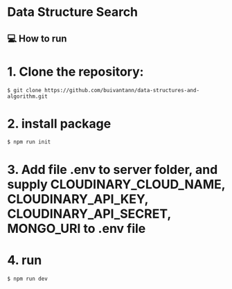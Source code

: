 # Data Structure Search

## :computer: How to run

# 1. Clone the repository:

```
$ git clone https://github.com/buivantann/data-structures-and-algorithm.git
```

# 2. install package

```
$ npm run init
```

# 3. Add file .env to server folder, and supply CLOUDINARY_CLOUD_NAME, CLOUDINARY_API_KEY, CLOUDINARY_API_SECRET, MONGO_URI to .env file

# 4. run

```
$ npm run dev
```

